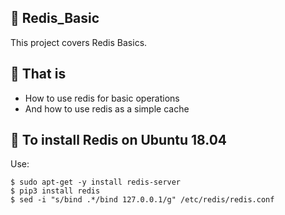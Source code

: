 ## :file_folder: Redis_Basic

This project covers Redis Basics.

## :scroll: That is
- How to use redis for basic operations
- And how to use redis as a simple cache

## :open_file_folder: To install Redis on Ubuntu 18.04
Use:
```
$ sudo apt-get -y install redis-server
$ pip3 install redis
$ sed -i "s/bind .*/bind 127.0.0.1/g" /etc/redis/redis.conf
```
